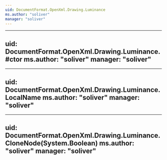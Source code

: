```yaml
---
uid: DocumentFormat.OpenXml.Drawing.Luminance
ms.author: "soliver"
manager: "soliver"
---
```


---
uid: DocumentFormat.OpenXml.Drawing.Luminance.#ctor
ms.author: "soliver"
manager: "soliver"
---

---
uid: DocumentFormat.OpenXml.Drawing.Luminance.LocalName
ms.author: "soliver"
manager: "soliver"
---

---
uid: DocumentFormat.OpenXml.Drawing.Luminance.CloneNode(System.Boolean)
ms.author: "soliver"
manager: "soliver"
---
